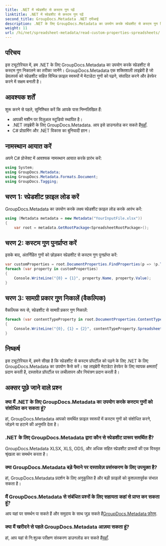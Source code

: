 ```yaml
---
title: .NET में स्प्रेडशीट से कस्टम गुण पढ़ें
linktitle: .NET में स्प्रेडशीट से कस्टम गुण पढ़ें
second_title: GroupDocs.Metadata .NET एपीआई
description: .NET के लिए GroupDocs.Metadata का उपयोग करके स्प्रेडशीट से कस्टम गुण निकालना सीखें। अपने .NET अनुप्रयोगों में मेटाडेटा हेरफेर को बढ़ाएँ।
weight: 11
url: /hi/net/spreadsheet-metadata/read-custom-properties-spreadsheets/
---
```

## परिचय
इस ट्यूटोरियल में, हम .NET के लिए GroupDocs.Metadata का उपयोग करके स्प्रेडशीट से कस्टम गुण निकालने का तरीका जानेंगे। GroupDocs.Metadata एक शक्तिशाली लाइब्रेरी है जो डेवलपर्स को स्प्रेडशीट सहित विभिन्न फ़ाइल स्वरूपों में मेटाडेटा गुणों को पढ़ने, संपादित करने और हेरफेर करने में सक्षम बनाती है।
## आवश्यक शर्तें
शुरू करने से पहले, सुनिश्चित करें कि आपके पास निम्नलिखित हैं:
- आपकी मशीन पर विज़ुअल स्टूडियो स्थापित है।
-  .NET लाइब्रेरी के लिए GroupDocs.Metadata. आप इसे डाउनलोड कर सकते हैं[यहाँ](https://releases.groupdocs.com/metadata/net/).
- C# प्रोग्रामिंग और .NET विकास का बुनियादी ज्ञान।

## नामस्थान आयात करें
अपने C# प्रोजेक्ट में आवश्यक नामस्थान आयात करके प्रारंभ करें:
```csharp
using System;
using GroupDocs.Metadata;
using GroupDocs.Metadata.Formats.Document;
using GroupDocs.Tagging;
```
## चरण 1: स्प्रेडशीट फ़ाइल लोड करें
GroupDocs.Metadata का उपयोग करके लक्ष्य स्प्रेडशीट फ़ाइल लोड करके आरंभ करें:
```csharp
using (Metadata metadata = new Metadata("YourInputFile.xlsx"))
{
    var root = metadata.GetRootPackage<SpreadsheetRootPackage>();
```
## चरण 2: कस्टम गुण पुनर्प्राप्त करें
इसके बाद, अंतर्निहित गुणों को छोड़कर स्प्रेडशीट से कस्टम गुण पुनर्प्राप्त करें:
```csharp
var customProperties = root.DocumentProperties.FindProperties(p => !p.Tags.Contains(Tags.Document.BuiltIn));
foreach (var property in customProperties)
{
    Console.WriteLine("{0} = {1}", property.Name, property.Value);
}
```
## चरण 3: सामग्री प्रकार गुण निकालें (वैकल्पिक)
वैकल्पिक रूप से, स्प्रेडशीट से सामग्री प्रकार गुण निकालें:
```csharp
foreach (var contentTypeProperty in root.DocumentProperties.ContentTypeProperties.ToList())
{
    Console.WriteLine("{0}, {1} = {2}", contentTypeProperty.SpreadsheetPropertyType, contentTypeProperty.Name, contentTypeProperty.SpreadsheetPropertyValue);
}
```

## निष्कर्ष
इस ट्यूटोरियल में, हमने सीखा है कि स्प्रेडशीट से कस्टम प्रॉपर्टीज़ को पढ़ने के लिए .NET के लिए GroupDocs.Metadata का उपयोग कैसे करें। यह लाइब्रेरी मेटाडेटा हेरफेर के लिए व्यापक क्षमताएँ प्रदान करती है, दस्तावेज़ प्रॉपर्टीज़ पर लचीलापन और नियंत्रण प्रदान करती है।

## अक्सर पूछे जाने वाले प्रश्न
### क्या मैं .NET के लिए GroupDocs.Metadata का उपयोग करके कस्टम गुणों को संशोधित कर सकता हूं?
हां, GroupDocs.Metadata आपको समर्थित फ़ाइल स्वरूपों में कस्टम गुणों को संशोधित करने, जोड़ने या हटाने की अनुमति देता है।
### .NET के लिए GroupDocs.Metadata द्वारा कौन से स्प्रेडशीट प्रारूप समर्थित हैं?
GroupDocs.Metadata XLSX, XLS, ODS, और अधिक सहित स्प्रेडशीट प्रारूपों की एक विस्तृत श्रृंखला का समर्थन करता है।
### क्या GroupDocs.Metadata बड़े पैमाने पर दस्तावेज़ प्रसंस्करण के लिए उपयुक्त है?
हां, GroupDocs.Metadata प्रदर्शन के लिए अनुकूलित है और बड़ी फ़ाइलों को कुशलतापूर्वक संभाल सकता है।
### मैं GroupDocs.Metadata से संबंधित प्रश्नों के लिए सहायता कहां से प्राप्त कर सकता हूं?
 आप यहां पर समर्थन पा सकते हैं और समुदाय के साथ जुड़ सकते हैं[GroupDocs.Metadata फ़ोरम](https://forum.groupdocs.com/c/metadata/14).
### क्या मैं खरीदने से पहले GroupDocs.Metadata आज़मा सकता हूं?
 हां, आप यहां से नि:शुल्क परीक्षण संस्करण डाउनलोड कर सकते हैं[यहाँ](https://releases.groupdocs.com/).